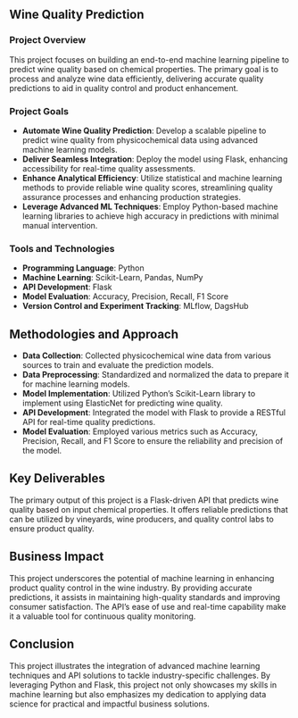 ## Wine Quality Prediction

### Project Overview
This project focuses on building an end-to-end machine learning pipeline to predict wine quality based on chemical properties. The primary goal is to process and analyze wine data efficiently, delivering accurate quality predictions to aid in quality control and product enhancement.

### Project Goals
- **Automate Wine Quality Prediction**: Develop a scalable pipeline to predict wine quality from physicochemical data using advanced machine learning models.
- **Deliver Seamless Integration**: Deploy the model using Flask, enhancing accessibility for real-time quality assessments.
- **Enhance Analytical Efficiency**: Utilize statistical and machine learning methods to provide reliable wine quality scores, streamlining quality assurance processes and enhancing production strategies.
- **Leverage Advanced ML Techniques**: Employ Python-based machine learning libraries to achieve high accuracy in predictions with minimal manual intervention.

### Tools and Technologies
- **Programming Language**: Python
- **Machine Learning**: Scikit-Learn, Pandas, NumPy
- **API Development**: Flask
- **Model Evaluation**: Accuracy, Precision, Recall, F1 Score
- **Version Control and Experiment Tracking**: MLflow, DagsHub

## Methodologies and Approach
- **Data Collection**: Collected physicochemical wine data from various sources to train and evaluate the prediction models.
- **Data Preprocessing**: Standardized and normalized the data to prepare it for machine learning models.
- **Model Implementation**: Utilized Python’s Scikit-Learn library to implement using ElasticNet for predicting wine quality.
- **API Development**: Integrated the model with Flask to provide a RESTful API for real-time quality predictions.
- **Model Evaluation**: Employed various metrics such as Accuracy, Precision, Recall, and F1 Score to ensure the reliability and precision of the model.

## Key Deliverables
The primary output of this project is a Flask-driven API that predicts wine quality based on input chemical properties. It offers reliable predictions that can be utilized by vineyards, wine producers, and quality control labs to ensure product quality.

## Business Impact
This project underscores the potential of machine learning in enhancing product quality control in the wine industry. By providing accurate predictions, it assists in maintaining high-quality standards and improving consumer satisfaction. The API’s ease of use and real-time capability make it a valuable tool for continuous quality monitoring.

## Conclusion
This project illustrates the integration of advanced machine learning techniques and API solutions to tackle industry-specific challenges. By leveraging Python and Flask, this project not only showcases my skills in machine learning but also emphasizes my dedication to applying data science for practical and impactful business solutions.
